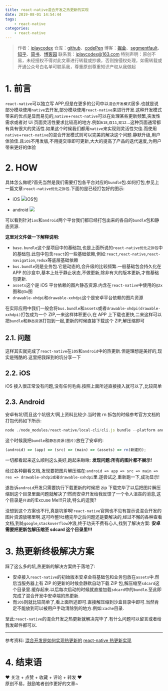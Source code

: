 ```yaml
---
title: react-native混合开发之热更新的实现
date: 2019-08-01 14:54:44
tags:
    - react-native
categories:
    - react-native
---
```


> 作者：[iplaycodex](http://iplaycodex.com)
> 仓库：[github](https://github.com/iplaycodex)、[codePen](https://codepen.io/iplaycodex)
> 博客：[掘金](https://juejin.im/user/3597257774478359)、[segmentfault](https://segmentfault.com/u/iplaycodex)、[知乎](https://www.zhihu.com/people/CallMeAllenLliu)、[简书](https://www.jianshu.com/u/9cd27f169c7e)、[博客园](https://www.cnblogs.com/)
> 联系我：[iplaycodex@163.com](iplaycodex@163.com)
> 特别声明：原创不易，未经授权不得对此文章进行转载或抄袭，否则按侵权处理，如需转载或开通公众号白名单可联系我，尊重原创尊重知识产权从我做起

# 1. 前言

`react-native`可以独立写 APP,但是在更多的公司中以`混合开发模式`居多.也就是说部分模块使用`native`去开发,部分模块使用`react-native`来进行开发.这种开发模式带来的优点是显而易见的,`native`+`react-native`可以在处理某些更新频繁,突发性需求或者对 Ui 页面灵活性要求比较高的地方.例如`618`,`双11`,`双12`...这种页面通常都有具有很大的灵活性.如果这个时候我们都用`native`来实现则灵活性欠佳.而使用`native`+`react-native`的混合开发模式则可以完美的解决这个问题.静默升级,用户体验佳.且`iOS`不用发版,不用提交审即可更新,大大的提高了产品的迭代速度,为用户带来更好的体验

# 2. HOW

具体怎么做呢?首先当然是我们需要打包各平台对应的`bundle`包.如何打包,参见上一篇文章:`react-native优化之拆包`.下面的是已经打包好的图示:

-   iOS
    ![iOS包](http://ww3.sinaimg.cn/large/006tNc79gy1g5k6ziz6kpj30bs04vglk.jpg)

-   android
    ![](http://ww1.sinaimg.cn/large/006tNc79gy1g5k71duwz6j30be04r0sz.jpg)

可以看到针对`ios`和`android`两个平台我们都已经打包出来的各自的`bundle`包和静态资源.

<!--more-->

**这里对文件做一下解释说明:**

-   `base.bundle`这个是项目中的基础包,也是上面所说的`react-native优化之拆包`中的基础包.此包中包含`react`的一些基础依赖,例如:`react`,`react-native`,`react-navigation`,`redux`等底层基础依赖
-   `bus.bundle`则是业务包.它是动态的,会升级的比较频繁.一般基础包会持久化在 APP 的沙盒中,基本上处于静止状态,不做更新,除非有大的版本更新,才做基础包更新.
-   `assets`这个是 iOS 平台依赖的图片静态资源.内含在`react-native`中使用的`@2x`图和`@3x`图
-   `drawable-xhdpi`和`drawable-xxhdpi`这个是安卓平台依赖的图片资源

在实际应用中我们一般会将`bus.bundle`和`assets`或者`drawable-xhdpi(drawable-xxhdpi)`打包成为一个 ZIP,一来这样体积更小,在 APP 上下载也更快,二来这样可以把`bundle`和`静态资源`打包到一起,更新的时候直接下载这个 ZIP,解压缩即可

## 2.1. 问题

这样其实就完成了`react-native`在`iOS`和`android`中的热更新.但是理想是美好的,现实是残酷的.这里把我踩到的坑分享一下

## 2.2. iOS

iOS 接入很正常没有问题,没有任何毛病.按照上面所述直接接入就可以了,比较简单

## 2.3. Android

安卓有坑!而且这个坑很大!网上资料比较少.当时做 rn 拆包的时候参考官方文档的打包代码如下所示:

```javascript
node ./node_modules/react-native/local-cli/cli.js bundle --platform android --dev false --entry-file index.js --bundle-output ./release-android/myCenter.bundle --assets-dest ./release-android/ --config bus.config.js
```

这个时候我把`bundle`和`静态资源(图片)`放在了安卓的:

```javascript
(android) => (app) => (src) => (main) => (assets) => rn(新建的);
```

一切都看起来这么顺利这么美好,跑起来瞅瞅:
**发现问题:所有的图片都不展示!**

经过各种翻看文档,发现要把图片解压缩在:`android => app => src => main => res => drawable-xhdpi或者drawable-xxhdpi`里.遂尝试之.重新跑一下,成功显示!

遂告诉`android`开发只需要执行下载更新的时候把 zip 下载完毕了以后把图片解压缩到这个目录里面问题就解决了!然而安卓开发给我反馈了一个令人沮丧的消息,这个目录是`只读`的!Excuse Me!!!只读,特么的逗我?

没想到这个方案也不行,真是坑爹啊!`react-native`官网也不见有提示说混合开发的图片资源放哪里啊.这可咋整!吐槽完毕之后问题还是要解决的,经过不懈的各种查看文档,到处`google`,`stackoverflow`冲浪,终于功夫不费有心人,找到了解决方案:
**安卓需要把更新包解压缩至 sdcard 这个目录里!!!**

# 3. 热更新终极解决方案

踩了这么多的坑,热更新的解决方案终于落地了:

-   安卓接入`react-native`的初始版本安卓会将基础包和业务包放在`assets`中.然后当服务器上有 ZIP 的更新的时候会静默自动下载 ZIP 包,解压缩至`sdcard`这个目录里.缓存起来.以后每次启动的时候就直接加载`sdcard`中的`bundle`.至此即完成了混合开发中安卓端的热更新.
-   而`iOS`则就比较简单了,看上面所述即可.直接解压缩到沙盒目录中即可.当然肯定不能放到可以被用户手动清除到的地方.例如:`cache`目录.

至此:`react-native`的混合开发之热更新就解决完毕了.有什么问题可以留言或者给我发邮件都可以.

---

参考资料:
[混合开发是如何实现热更新的](https://www.jianshu.com/p/39b9f3c3372e)
[react-native 热更新实现](https://segmentfault.com/a/1190000008744826)

# 4. 结束语

❤️ 关注 + 点赞 + 收藏 + 评论 + 转发 ❤️ <br/>原创不易，鼓励笔者创作更好的文章~

<link rel="stylesheet" href="https://unpkg.com/gitalk/dist/gitalk.css">
<script src="https://unpkg.com/gitalk@latest/dist/gitalk.min.js"></script>

<div id="gitalk-container"></div>     
<script type="text/javascript">
    var gitalk = new Gitalk({
    // gitalk的主要参数
      clientID: `e4890482436f9cd96039`,
      clientSecret: `0425bf39d0c5cdedf4ae60a72fbd7a3d58d7d99e`,
      repo: `codeCheeseIssues`,
      owner: 'wawsc5354524',
      admin: ['wawsc5354524'],
      id: 'react-native-r20n',
        });
      gitalk.render('gitalk-container');
</script>
